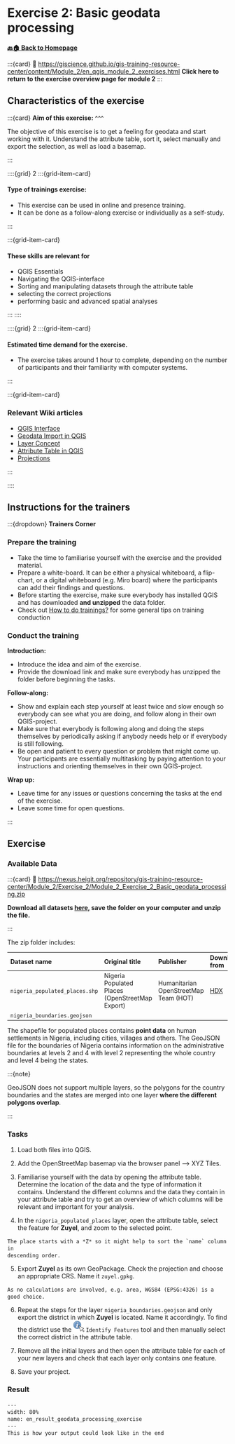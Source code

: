# Exercise 2: Basic geodata processing

__[🔙🏠 Back to Homepage](/content/intro.md)__

:::{card}
:link: https://giscience.github.io/gis-training-resource-center/content/Module_2/en_qgis_module_2_exercises.html
__Click here to return to the exercise overview page for module 2__ 
:::

## Characteristics of the exercise

:::{card}
__Aim of this exercise:__
^^^

The objective of this exercise is to get a feeling for geodata and start working 
with it. Understand the attribute table, sort it, select manually and export the 
selection, as well as load a basemap.

:::

::::{grid} 2
:::{grid-item-card}


#### Type of trainings exercise:

- This exercise can be used in online and presence training. 
- It can be done as a follow-along exercise or individually as a self-study.

:::

:::{grid-item-card}

#### These skills are relevant for 

- QGIS Essentials
- Navigating the QGIS-interface 
- Sorting and manipulating datasets through the attribute table
- selecting the correct projections
- performing basic and advanced spatial analyses

:::
::::

::::{grid} 2
:::{grid-item-card}

#### Estimated time demand for the exercise.

- The exercise takes around 1 hour to complete, depending on the number of participants and their familiarity with computer systems.

:::

:::{grid-item-card}

### Relevant Wiki articles

* [QGIS Interface](https://giscience.github.io/gis-training-resource-center/content/Wiki/en_qgis_interface_wiki.html)
* [Geodata Import in QGIS](https://giscience.github.io/gis-training-resource-center/content/Wiki/en_qgis_import_geodata_wiki.html)
* [Layer Concept](https://giscience.github.io/gis-training-resource-center/content/Wiki/en_qgis_layer_concept_wiki.html)
* [Attribute Table in QGIS](https://giscience.github.io/gis-training-resource-center/content/Wiki/en_qgis_attribute_table_wiki.md)
* [Projections](https://giscience.github.io/gis-training-resource-center/content/Wiki/en_qgis_projections_wiki.html)
<!-- FIXME: to be updated -->

:::

::::

## Instructions for the trainers

:::{dropdown} __Trainers Corner__ 

### Prepare the training

- Take the time to familiarise yourself with the exercise and the provided material.
- Prepare a white-board. It can be either a physical whiteboard, a flip-chart, or a digital whiteboard (e.g. Miro board) where the participants can add their findings and questions. 
- Before starting the exercise, make sure everybody has installed QGIS and has downloaded __and unzipped__ the data folder.
- Check out [How to do trainings?](https://giscience.github.io/gis-training-resource-center/content/Trainers_corner/en_how_to_training.html#how-to-do-trainings) for some general tips on training conduction

### Conduct the training

__Introduction:__

- Introduce the idea and aim of the exercise.
- Provide the download link and make sure everybody has unzipped the folder before beginning the tasks.

__Follow-along:__

- Show and explain each step yourself at least twice and slow enough so everybody can see what you are doing, and follow along in their own QGIS-project. 
- Make sure that everybody is following along and doing the steps themselves by periodically asking if anybody needs help or if everybody is still following.  
- Be open and patient to every question or problem that might come up. Your participants are essentially multitasking by paying attention to your instructions and orienting themselves in their own QGIS-project.

__Wrap up:__

- Leave time for any issues or questions concerning the tasks at the end of the exercise.
- Leave some time for open questions. 

:::

## Exercise
### Available Data
:::{card}
:link: https://nexus.heigit.org/repository/gis-training-resource-center/Module_2/Exercise_2/Module_2_Exercise_2_Basic_geodata_processing.zip 

__Download all datasets [here](https://nexus.heigit.org/repository/gis-training-resource-center/Module_2/Exercise_2/Module_2_Exercise_2_Basic_geodata_processing.zip), save the folder on your computer and unzip the file.__ 

:::

The zip folder includes:

| Dataset name | Original title | Publisher | Downloaded from | 
| :-------------- | :----------------- |:----------------- |:----------------- |
| `nigeria_populated_places.shp` | Nigeria Populated Places (OpenStreetMap Export) | Humanitarian OpenStreetMap Team (HOT) | [HDX](https://data.humdata.org/dataset/hotosm_nga_populated_places) | 
| `nigeria_boundaries.geojson` |   |   |   |


<!---The zip folder includes:

- `nigeria_populated_places.shp` (Points) Shapefile
- `nigeria_boundaries.geojson` GeoJSON
--->

The shapefile for populated places contains __point data__ on human settlements in Nigeria, including cities, villages and others. The GeoJSON file for the boundaries of Nigeria contains information on the administrative boundaries at levels 2 and 4 with level 2 representing the whole country and level 4 being the states.

:::{note}

GeoJSON does not support multiple layers, so the polygons for the country boundaries and the states are merged into one layer __where the different polygons overlap__. 

:::
<!--ADD: Explanation about how GeoJSON apparently merges different layers?-->

### Tasks

1. Load both files into QGIS.

2. Add the OpenStreetMap basemap via the browser panel --> 
   XYZ Tiles. 

3. Familiarise yourself with the data by opening the attribute table. Determine the location of the data and the type of information it contains. Understand the different columns and the data they contain in your attribute table and try to get an overview of which columns will be relevant and important for your analysis.

4. In the `nigeria_populated_places` layer, open the attribute table, select 
   the feature for **Zuyel**, and zoom to the selected point. 

```{Hint}
The place starts with a *Z* so it might help to sort the `name` column in
descending order.
```

5. Export **Zuyel** as its own GeoPackage. Check the projection and choose an 
   appropriate CRS. Name it `zuyel.gpkg`.

```{Note}
As no calculations are involved, e.g. area, WGS84 (EPSG:4326) is a good choice.
```

<!----:::{dropdown} How do I know which CRS to choose?
[EPSG.io](http://epsg.io) has a database that you can search to find the appropriate CRS 
to use for a country. More information on [projections](https://giscience.github.io/gis-training-resource-center/content/Wiki/en_qgis_projections_wiki.html) can be found in the Wiki or in the corresponding section in [module 2 on projections](https://giscience.github.io/gis-training-resource-center/content/Module_2/en_qgis_projections.html).
:::
-->

<!-- CLARIFY: is it important to choose an appropriate CRS or should people use 
	the default? Part of this section can be removed. --> 

6. Repeat the steps for the layer `nigeria_boundaries.geojson` and only export 
the district in which **Zuyel** is located. Name it accordingly. To find the district use the ![](/fig/qgis_identify_features.png) `Identify Features` tool and then manually select the correct district in the attribute table.
<!-- FIXME: Exercises should be used to test what has been shown in a section, 
	rather than introduce new functionality -->

7. Remove all the initial layers and then open the attribute table for each of your new layers and check that each layer only contains one feature.

8. Save your project.

### Result

```{figure} /fig/en_result_geodata_processing_exercise.png
---
width: 80%
name: en_result_geodata_processing_exercise
---
This is how your output could look like in the end
```
<!-- FIXME: We have not asked people to remove the initial layers so they would 
	also show in the layers list --> 